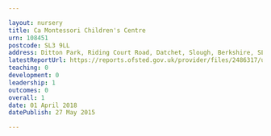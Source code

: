 ```yaml
---

layout: nursery
title: Ca Montessori Children's Centre
urn: 108451
postcode: SL3 9LL
address: Ditton Park, Riding Court Road, Datchet, Slough, Berkshire, SL3 9LL
latestReportUrl: https://reports.ofsted.gov.uk/provider/files/2486317/urn/108451.pdf
teaching: 0
development: 0
leadership: 1
outcomes: 0
overall: 1
date: 01 April 2018 
datePublish: 27 May 2015

---
```

